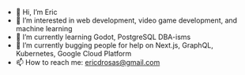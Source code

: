 - 👋 Hi, I’m Eric
- 👀 I’m interested in web development, video game development, and machine learning
- 🌱 I’m currently learning Godot, PostgreSQL DBA-isms
- 💞️ I’m currently bugging people for help on Next.js, GraphQL, Kubernetes, Google Cloud Platform
- 📫 How to reach me: ericdrosas@gmail.com

<!---
ericdrosas87/ericdrosas87 is a ✨ special ✨ repository because its `README.md` (this file) appears on your GitHub profile.
You can click the Preview link to take a look at your changes.
--->
